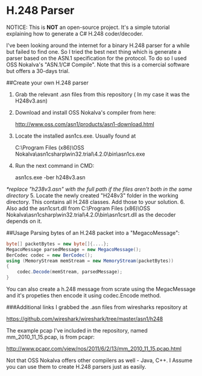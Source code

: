 # H.248 Parser
NOTICE: This is **NOT** an open-source project. It's a simple tutorial explaining how to generate a C# H.248 coder/decoder.

I've been looking around the internet for a binary H.248 parser for a while but failed to find one.
So I tried the best next thing which is generate a parser based on the ASN.1 specification for the protocol.
To do so I used OSS Nokalva's "ASN.1/C# Compile". Note that this is a comercial software but offers a 30-days trial.

##Create your own H.248 parser
1. Grab the relevant .asn files from this repository ( In my case it was the H248v3.asn)
2. Download and install OSS Nokalva's compiler from here:

	http://www.oss.com/asn1/products/asn1-download.html
3. Locate the installed asn1cs.exe. Usually found at

	C:\Program Files (x86)\OSS Nokalva\asn1csharp\win32.trial\4.2.0\bin\asn1cs.exe
4. Run the next command in CMD:

	asn1cs.exe -ber h248v3.asn

  _*replace "h238v3.asn" with the full path if the files aren't both in the same directory_
5. Locate the newly created "H248v3" folder in the working directory. This contains all H.248 classes. Add those to your solution.
6. Also add the asn1csrt.dll from 
	C:\Program Files (x86)\OSS Nokalva\asn1csharp\win32.trial\4.2.0\bin\asn1csrt.dll
as the decoder depends on it.

##Usage
Parsing bytes of an H.248 packet into a "MegacoMessage":
```C#
byte[] packetBytes = new byte[]{....};
MegacoMessage parsedMessage = new MegacoMessage();
BerCodec codec = new BerCodec();
using (MemoryStream memStream = new MemoryStream(packetBytes))
{
	codec.Decode(memStream, parsedMessage);
}
```
You can also create a h.248 message from scrate using the MegacMessage and it's propeties then encode it using codec.Encode method.

###Additional links
I grabbed the .asn files from wiresharks repository at

https://github.com/wireshark/wireshark/tree/master/asn1/h248

The example pcap I've included in the repository, named mm_2010_11_15.pcap, is from pcapr:

http://www.pcapr.com/view/nos/2011/6/2/13/mm_2010_11_15.pcap.html

Not that OSS Nokalva  offers other compilers as well - Java, C++.
I Assume you can use them to create H.248 parsers just as easily.
